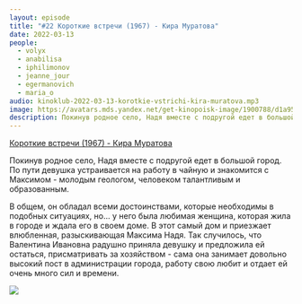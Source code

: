 ```yaml
---
layout: episode
title: "#22 Короткие встречи (1967) - Кира Муратова"
date: 2022-03-13
people:
  - volyx
  - anabilisa
  - iphilimonov
  - jeanne_jour
  - egermanovich
  - maria_o
audio: kinoklub-2022-03-13-korotkie-vstrichi-kira-muratova.mp3
image: https://avatars.mds.yandex.net/get-kinopoisk-image/1900788/d1a954ad-36bb-4431-8761-67b5752cdf66/600x
description: Покинув родное село, Надя вместе с подругой едет в большой город. По пути девушка устраивается на работу в чайную и знакомится с Максимом - молодым геологом, человеком талантливым и образованным. В общем, он обладал всеми достоинствами, которые необходимы в подобных ситуациях, но... у него была любимая женщина, которая жила в городе и ждала его в своем доме. В этот самый дом и приезжает влюбленная, разыскивающая Максима Надя. Так случилось, что Валентина Ивановна радушно приняла девушку и предложила ей остаться, присматривать за хозяйством - сама она занимает довольно высокий пост в администрации города, работу свою любит и отдает ей очень много сил и времени.
---
```


[Короткие встречи (1967) - Кира Муратова](https://www.kinopoisk.ru/film/44934/)

Покинув родное село, Надя вместе с подругой едет в большой город. По пути девушка устраивается на работу в чайную и знакомится с Максимом - молодым геологом, человеком талантливым и образованным.

В общем, он обладал всеми достоинствами, которые необходимы в подобных ситуациях, но... у него была любимая женщина, которая жила в городе и ждала его в своем доме. В этот самый дом и приезжает влюбленная, разыскивающая Максима Надя. Так случилось, что Валентина Ивановна радушно приняла девушку и предложила ей остаться, присматривать за хозяйством - сама она занимает довольно высокий пост в администрации города, работу свою любит и отдает ей очень много сил и времени.

![](https://avatars.mds.yandex.net/get-kinopoisk-image/1900788/d1a954ad-36bb-4431-8761-67b5752cdf66/600x)
